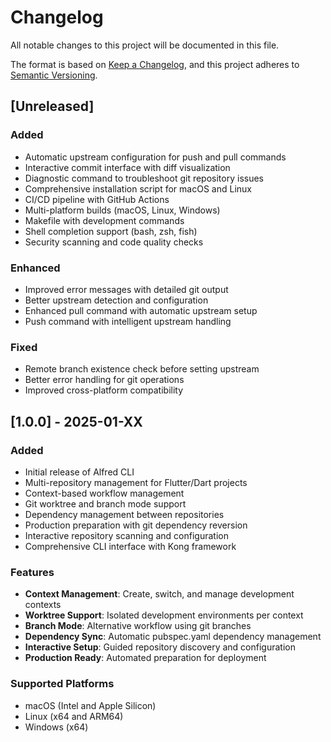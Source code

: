 # Changelog

All notable changes to this project will be documented in this file.

The format is based on [Keep a Changelog](https://keepachangelog.com/en/1.0.0/),
and this project adheres to [Semantic Versioning](https://semver.org/spec/v2.0.0.html).

## [Unreleased]

### Added
- Automatic upstream configuration for push and pull commands
- Interactive commit interface with diff visualization
- Diagnostic command to troubleshoot git repository issues
- Comprehensive installation script for macOS and Linux
- CI/CD pipeline with GitHub Actions
- Multi-platform builds (macOS, Linux, Windows)
- Makefile with development commands
- Shell completion support (bash, zsh, fish)
- Security scanning and code quality checks

### Enhanced
- Improved error messages with detailed git output
- Better upstream detection and configuration
- Enhanced pull command with automatic upstream setup
- Push command with intelligent upstream handling

### Fixed
- Remote branch existence check before setting upstream
- Better error handling for git operations
- Improved cross-platform compatibility

## [1.0.0] - 2025-01-XX

### Added
- Initial release of Alfred CLI
- Multi-repository management for Flutter/Dart projects
- Context-based workflow management
- Git worktree and branch mode support
- Dependency management between repositories
- Production preparation with git dependency reversion
- Interactive repository scanning and configuration
- Comprehensive CLI interface with Kong framework

### Features
- **Context Management**: Create, switch, and manage development contexts
- **Worktree Support**: Isolated development environments per context
- **Branch Mode**: Alternative workflow using git branches
- **Dependency Sync**: Automatic pubspec.yaml dependency management
- **Interactive Setup**: Guided repository discovery and configuration
- **Production Ready**: Automated preparation for deployment

### Supported Platforms
- macOS (Intel and Apple Silicon)
- Linux (x64 and ARM64)
- Windows (x64)
